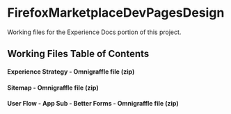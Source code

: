 FirefoxMarketplaceDevPagesDesign
================================

Working files for the Experience Docs portion of this project.


## Working Files Table of Contents

#### Experience Strategy - Omnigraffle file (zip)

#### Sitemap - Omnigraffle file (zip)

#### User Flow - App Sub - Better Forms - Omnigraffle file (zip)





